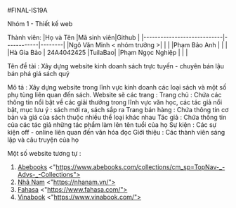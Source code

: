 #FINAL-IS19A

Nhóm 1 - Thiết kế web

Thành viên: 
|Họ và Tên                   |Mã sinh viên|Github  |
|----------------------------|------------|--------|
|Ngô Văn Minh < nhóm trưởng >|            |        |
|Phạm Bảo Anh                |            |        |
|Hà Gia Bảo                  | 24A4042425 |TuilaBao|
|Phạm Ngọc Nghiệp            |            |        |

Tên đề tài : 
Xây dựng website kinh doanh sách trực tuyến - chuyên bán lậu bán phá giá sách quý

Mô tả : 
Xây dựng website trong lĩnh vực kinh doanh các loại sách và một số phụ tùng liên quan đến sách. Website sẽ các trang : 
Trang chủ : Chứa các thông tin nổi bật về các giải thưởng trong lĩnh vực văn học, các tác giả nổi bật, mục lưu ý : sách mới ra, sách sắp ra
Trang bán hàng : Chứa thông tin cơ bản và giá của sách thuộc nhiều thể loại khác nhau 
Tác giả : Chứa thông tin của các tác giả những tác phẩm làm lên tên tuổi của họ
Sự kiện : Các sự kiện off - online liên quan đến văn hóa đọc
Giới thiệu : Các thành viên sáng lập và câu truyện của họ
 

Một số website tương tự :

1. [Abebooks][1] <"https://www.abebooks.com/collections/cm_sp=TopNav-_-Advs-_-Collections">
2. [Nhã Nam][2] <"https://nhanam.vn/">
3. [Fahasa][3] <"https://www.fahasa.com/">
4. [Vinabook][4] <"https://www.vinabook.com/">

[1]:[https://www.abebooks.com/collections/cm_sp=TopNav-_-Advs-_-Collections]
[2]:[https://nhanam.vn/]
[3]:[https://www.fahasa.com/]
[4]:[https://www.vinabook.com/]
